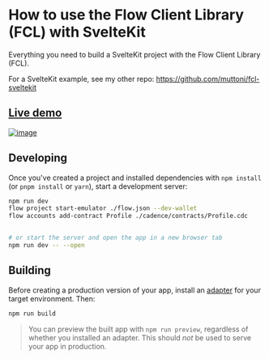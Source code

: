 # How to use the Flow Client Library (FCL) with SvelteKit

Everything you need to build a SvelteKit project with the Flow Client Library (FCL).

For a SvelteKit example, see my other repo: https://github.com/muttoni/fcl-sveltekit

## [Live demo](https://fcl-nextjs-quickstart.vercel.app/)

[![image](https://user-images.githubusercontent.com/27052451/146340356-e34f3c47-43bc-4c11-926b-b82b99d561c6.png)](https://fcl-sveltekit.vercel.app/)


## Developing

Once you've created a project and installed dependencies with `npm install` (or `pnpm install` or `yarn`), start a development server:

```bash
npm run dev
flow project start-emulator ./flow.json --dev-wallet
flow accounts add-contract Profile ./cadence/contracts/Profile.cdc


# or start the server and open the app in a new browser tab
npm run dev -- --open
```

## Building

Before creating a production version of your app, install an [adapter](https://kit.svelte.dev/docs#adapters) for your target environment. Then:

```bash
npm run build
```

> You can preview the built app with `npm run preview`, regardless of whether you installed an adapter. This should _not_ be used to serve your app in production.
